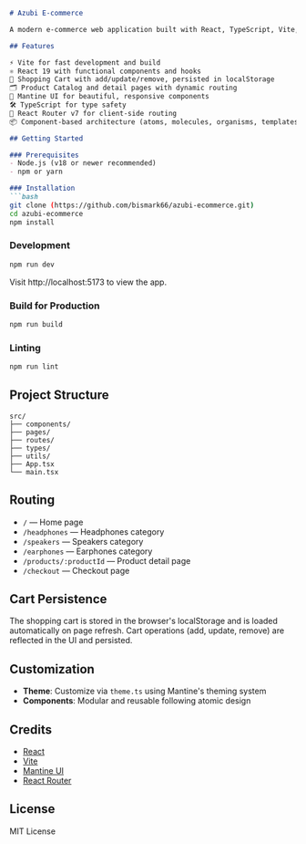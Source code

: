 ```markdown
# Azubi E-commerce

A modern e-commerce web application built with React, TypeScript, Vite, and Mantine UI. This project features a product catalog, product detail pages, a shopping cart with localStorage persistence, and a checkout flow.

## Features

⚡️ Vite for fast development and build  
⚛️ React 19 with functional components and hooks  
🛒 Shopping Cart with add/update/remove, persisted in localStorage  
🗂 Product Catalog and detail pages with dynamic routing  
🎨 Mantine UI for beautiful, responsive components  
🛠 TypeScript for type safety  
🧭 React Router v7 for client-side routing  
📦 Component-based architecture (atoms, molecules, organisms, templates)  

## Getting Started

### Prerequisites
- Node.js (v18 or newer recommended)
- npm or yarn

### Installation
```bash
git clone (https://github.com/bismark66/azubi-ecommerce.git)
cd azubi-ecommerce
npm install
```

### Development
```bash
npm run dev
```
Visit http://localhost:5173 to view the app.

### Build for Production
```bash
npm run build
```

### Linting
```bash
npm run lint
```

## Project Structure

```
src/
├── components/
├── pages/
├── routes/
├── types/
├── utils/
├── App.tsx
└── main.tsx
```

## Routing

- `/` — Home page
- `/headphones` — Headphones category
- `/speakers` — Speakers category
- `/earphones` — Earphones category
- `/products/:productId` — Product detail page
- `/checkout` — Checkout page

## Cart Persistence

The shopping cart is stored in the browser's localStorage and is loaded automatically on page refresh. Cart operations (add, update, remove) are reflected in the UI and persisted.

## Customization

- **Theme**: Customize via `theme.ts` using Mantine's theming system
- **Components**: Modular and reusable following atomic design

## Credits

- [React](https://react.dev)
- [Vite](https://vitejs.dev)
- [Mantine UI](https://mantine.dev)
- [React Router](https://reactrouter.com)

## License

MIT License
```
